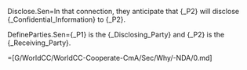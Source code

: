 Disclose.Sen=In that connection, they anticipate that {_P2} will disclose {_Confidential_Information} to {_P2}.

DefineParties.Sen={_P1} is the {_Disclosing_Party} and {_P2} is the {_Receiving_Party}.

=[G/WorldCC/WorldCC-Cooperate-CmA/Sec/Why/-NDA/0.md]
